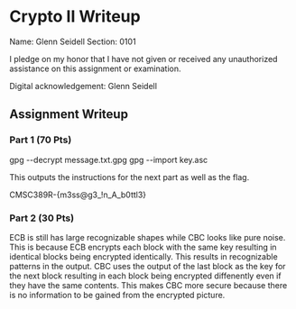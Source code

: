 # Crypto II Writeup

Name: Glenn Seidell
Section: 0101

I pledge on my honor that I have not given or received any unauthorized
assistance on this assignment or examination.

Digital acknowledgement: Glenn Seidell

## Assignment Writeup

### Part 1 (70 Pts)

gpg --decrypt message.txt.gpg 
gpg --import key.asc

This outputs the instructions for the next part as well as the flag.

CMSC389R-{m3ss@g3_!n_A_b0ttl3}

### Part 2 (30 Pts)

ECB is still has large recognizable shapes while CBC looks like pure noise. This is because ECB encrypts each block with the same key resulting in identical blocks being encrypted identically. This results in recognizable patterns in the output. CBC uses the output of the last block as the key for the next block resulting in each block being encrypted diffenently even if they have the same contents. This makes CBC more secure because there is no information to be gained from the encrypted picture.
